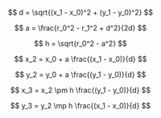 $$
d = \sqrt{(x_1 - x_0)^2 + (y_1 - y_0)^2}
$$

$$
a = \frac{r_0^2 - r_1^2 + d^2}{2d}
$$

$$
h = \sqrt{r_0^2 - a^2}
$$

$$
x_2 = x_0 + a \frac{(x_1 - x_0)}{d}
$$

$$
y_2 = y_0 + a \frac{(y_1 - y_0)}{d}
$$

$$
x_3 = x_2 \pm h \frac{(y_1 - y_0)}{d}
$$

$$
y_3 = y_2 \mp h \frac{(x_1 - x_0)}{d}
$$
